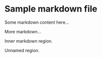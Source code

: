 # Sample markdown file

<!-- #region FirstRegion -->
Some markdown content here...
<!-- #endregion -->

<!-- #region SecondRegion -->
More markdown...

<!-- #region InnerRegion -->
Inner markdown region.
<!-- #endregion -->

<!-- #region -->

Unnamed region.

<!-- #endregion-->

<!-- #endregion -->
